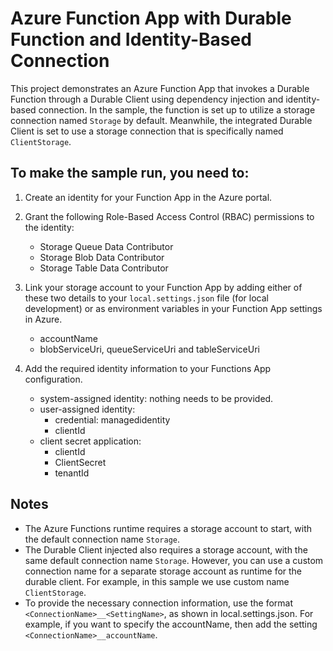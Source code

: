 # Azure Function App with Durable Function and Identity-Based Connection

This project demonstrates an Azure Function App that invokes a Durable Function through a Durable Client using dependency injection and identity-based connection. In the sample, the function is set up to utilize a storage connection named `Storage` by default. Meanwhile, the integrated Durable Client is set to use a storage connection that is specifically named `ClientStorage`.


## To make the sample run, you need to:

1. Create an identity for your Function App in the Azure portal.

2. Grant the following Role-Based Access Control (RBAC) permissions to the identity:
    - Storage Queue Data Contributor
    - Storage Blob Data Contributor
    - Storage Table Data Contributor

3. Link your storage account to your Function App by adding either of these two details to your `local.settings.json` file (for local development) or as environment variables in your Function App settings in Azure.
    - accountName
    - blobServiceUri, queueServiceUri and tableServiceUri

4. Add the required identity information to your Functions App configuration.
    - system-assigned identity: nothing needs to be provided.
    - user-assigned identity: 
      - credential: managedidentity
      - clientId
    - client secret application:
      - clientId
      - ClientSecret
      - tenantId


## Notes

- The Azure Functions runtime requires a storage account to start, with the default connection name `Storage`.
- The Durable Client injected also requires a storage account, with the same default connection name `Storage`. However, you can use a custom connection name for a separate storage account as runtime for the durable client. For example, in this sample we use custom name `ClientStorage`.
- To provide the necessary connection information, use the format `<ConnectionName>__<SettingName>`, as shown in local.settings.json. For example, if you want to specify the accountName, then add the setting `<ConnectionName>__accountName`.
